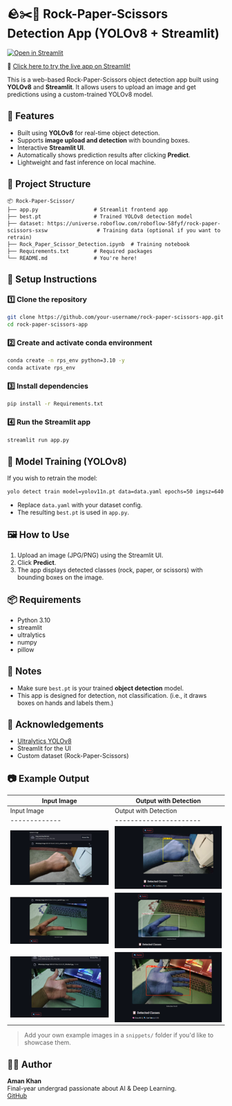 
# 🪨✂️🧻 Rock-Paper-Scissors Detection App (YOLOv8 + Streamlit)

[![Open in Streamlit](https://static.streamlit.io/badges/streamlit_badge_black_white.svg)](https://amankhan-rockpaperscissrdetector.streamlit.app/)

🎯 [Click here to try the live app on Streamlit!](https://amankhan-rockpaperscissrdetector.streamlit.app/)


This is a web-based Rock-Paper-Scissors object detection app built using **YOLOv8** and **Streamlit**. It allows users to upload an image and get predictions using a custom-trained YOLOv8 model.

## 🚀 Features

- Built using **YOLOv8** for real-time object detection.
- Supports **image upload and detection** with bounding boxes.
- Interactive **Streamlit UI**.
- Automatically shows prediction results after clicking **Predict**.
- Lightweight and fast inference on local machine.

## 📁 Project Structure

```
📦 Rock-Paper-Scissor/
├── app.py                  # Streamlit frontend app
├── best.pt                 # Trained YOLOv8 detection model
├── dataset: https://universe.roboflow.com/roboflow-58fyf/rock-paper-scissors-sxsw                # Training data (optional if you want to retrain)
├── Rock_Paper_Scissor_Detection.ipynb  # Training notebook
├── Requirements.txt        # Required packages
└── README.md               # You're here!
```

## 🧪 Setup Instructions

### 1️⃣ Clone the repository
```bash
git clone https://github.com/your-username/rock-paper-scissors-app.git
cd rock-paper-scissors-app
```

### 2️⃣ Create and activate conda environment
```bash
conda create -n rps_env python=3.10 -y
conda activate rps_env
```

### 3️⃣ Install dependencies
```bash
pip install -r Requirements.txt
```

### 4️⃣ Run the Streamlit app
```bash
streamlit run app.py
```

## 🧠 Model Training (YOLOv8)

If you wish to retrain the model:
```bash
yolo detect train model=yolov11n.pt data=data.yaml epochs=50 imgsz=640
```

- Replace `data.yaml` with your dataset config.
- The resulting `best.pt` is used in `app.py`.

## 🖼️ How to Use

1. Upload an image (JPG/PNG) using the Streamlit UI.
2. Click **Predict**.
3. The app displays detected classes (rock, paper, or scissors) with bounding boxes on the image.

## 📦 Requirements

- Python 3.10
- streamlit
- ultralytics
- numpy
- pillow

## 📌 Notes

- Make sure `best.pt` is your trained **object detection** model.
- This app is designed for detection, not classification. (i.e., it draws boxes on hands and labels them.)

## 🙌 Acknowledgements

- [Ultralytics YOLOv8](https://github.com/ultralytics/ultralytics)
- Streamlit for the UI
- Custom dataset (Rock-Paper-Scissors)

## 📷 Example Output

| Input Image | Output with Detection |
|-------------|------------------------|
| Input Image | Output with Detection |
|-------------|----------------------|
| ![input](Samples/image.png) | ![output](Samples/image-1.png) |
| ![input](Samples/image-2.png) | ![output](Samples/image-3.png) |
| ![input](Samples/image-4.png) | ![output](Samples/image-5.png) |

> Add your own example images in a `snippets/` folder if you'd like to showcase them.

## 🧑‍💻 Author

**Aman Khan**  
Final-year undergrad passionate about AI & Deep Learning.  
[GitHub](https://github.com/Amankhan1009)
